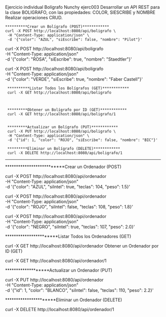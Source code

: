 Ejercicio individual Bolígrafo Nunchy   ejerc003
    Desarrollar un API REST para la clase BOLIGRAFO, con las propiedades: COLOR, SIESCRIBE y NOMBRE
    Realizar operaciones CRUD.

    **********Crear un Bolígrafo (POST)************
    curl -X POST http://localhost:8080/api/boligrafo \
     -H "Content-Type: application/json" \
     -d '{"color": "AZUL", "siEscribe": false, "nombre": "Pilot"}'

curl -X POST http://localhost:8080/api/boligrafo \
     -H "Content-Type: application/json" \
     -d '{"color": "ROSA", "siEscribe": true, "nombre": "Staedtler"}'

curl -X POST http://localhost:8080/api/boligrafo \
     -H "Content-Type: application/json" \
     -d '{"color": "VERDE", "siEscribe": true, "nombre": "Faber Castell"}'


     **********Listar Todos los Bolígrafos (GET)************
     curl -X GET http://localhost:8080/api/boligrafo



     *********Obtener un Bolígrafo por ID (GET)************
     curl -X GET http://localhost:8080/api/boligrafo/1


     *********Actualizar un Bolígrafo (PUT)************
     curl -X PUT http://localhost:8080/api/boligrafo \
     -H "Content-Type: application/json" \
     -d '{"id": 1, "color": "ROJO", "siEscribe": false, "nombre": "BIC"}'

     *********Eliminar un Bolígrafo (DELETE)************
     curl -X DELETE http://localhost:8080/api/boligrafo/1





***************************************************************************

**************************Crear un Ordenador (POST)
 
curl -X POST http://localhost:8080/api/ordenador \
    -H "Content-Type: application/json" \
    -d '{"color": "AZUL", "siIntel": true, "teclas": 104, "peso": 1.5}'
 
curl -X POST http://localhost:8080/api/ordenador \
    -H "Content-Type: application/json" \
    -d '{"color": "ROJO", "siIntel": false, "teclas": 108, "peso": 1.8}'
 
curl -X POST http://localhost:8080/api/ordenador \
    -H "Content-Type: application/json" \
    -d '{"color": "NEGRO", "siIntel": true, "teclas": 107, "peso": 2.0}'




***********************Listar Todos los Ordenadores (GET)
 
curl -X GET http://localhost:8080/api/ordenador
Obtener un Ordenador por ID (GET)
 
curl -X GET http://localhost:8080/api/ordenador/1


*******************Actualizar un Ordenador (PUT)
 
curl -X PUT http://localhost:8080/api/ordenador \
    -H "Content-Type: application/json" \
    -d '{"id": 1, "color": "BLANCO", "siIntel": false, "teclas": 110, "peso": 2.2}'



**********************Eliminar un Ordenador (DELETE)
 
curl -X DELETE http://localhost:8080/api/ordenador/1



